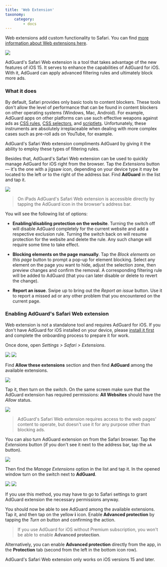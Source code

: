 ```yaml
---
title: 'Web Extension'
taxonomy:
    category:
        - docs
---
```


Web extensions add custom functionality to Safari. You can find [more information about Web extensions here](https://developer.apple.com/documentation/safariservices/safari_web_extensions).

![](https://cdn.adguard.com/public/Adguard/kb/iOS/webext/menu_en.png)

AdGuard's Safari Web extension is a tool that takes advantage of the new features of iOS 15. It serves to enhance the capabilities of AdGuard for iOS. With it, AdGuard can apply advanced filtering rules and ultimately block more ads.

<a name="features"></a>

### What it does

By default, Safari provides only basic tools to content blockers. These tools don't allow the level of performance that can be found in content blockers on other operating systems (Windows, Mac, Android). For example, AdGuard apps on other platforms can use such effective weapons against ads as [CSS rules](https://kb.adguard.com/en/general/how-to-create-your-own-ad-filters#cosmetic-css-rules), [CSS selectors](https://kb.adguard.com/en/general/how-to-create-your-own-ad-filters#extended-css-selectors), and [scriptlets](https://kb.adguard.com/en/general/how-to-create-your-own-ad-filters#scriptlets). Unfortunately, these instruments are absolutely irreplaceable when dealing with more complex cases such as pre-roll ads on YouTube, for example.

AdGuard's Safari Web extension compliments AdGuard by giving it the ability to employ these types of filtering rules.

Besides that, AdGuard's Safari Web extension can be used to quickly manage AdGuard for iOS right from the browser. Tap the *Extensions* button — it's the one with a jigsaw icon, depending on your device type it may be located to the left or to the right of the address bar. Find **AdGuard** in the list and tap it. 

![](https://cdn.adguard.com/public/Adguard/kb/iOS/webext/ext_adguard_en.png?1)

>On iPads AdGuard's Safari Web extension is accessible directly by tapping the AdGuard icon in the browser's address bar.

You will see the following list of options:

* **Enabling/disabling protection on the website**. Turning the switch off will disable AdGuard completely for the current website and add a respective exclusion rule. Turning the switch back on will resume protection for the website and delete the rule. Any such change will require some time to take effect.

* **Blocking elements on the page manually**. Tap the *Block elements on this page* button to prompt a pop-up for element blocking. Select any element on the page you want to hide, adjust the selection zone, then preview changes and confirm the removal. A corresponding filtering rule will be added to AdGuard (that you can later disable or delete to revert the change).

* **Report an issue**. Swipe up to bring out the *Report an issue* button. Use it to report a missed ad or any other problem that you encountered on the current page.

<a name="install"></a>

### Enabling AdGuard's Safari Web extension

Web extension is not a standalone tool and requires AdGuard for iOS. If you don't have AdGuard for iOS installed on your device, please [install it first](https://kb.adguard.com/en/ios/installation) and complete the onboarding process to prepare it for work.

Once done, open *Settings > Safari > Extensions*. 

![](https://cdn.adguard.com/public/Adguard/kb/iOS/webext/settings1_en.png)
![](https://cdn.adguard.com/public/Adguard/kb/iOS/webext/settings2_en.png)

Find **Allow these extensions** section and then find **AdGuard** among the available extensions. 

![](https://cdn.adguard.com/public/Adguard/kb/iOS/webext/settings3_en.png)

Tap it, then turn on the switch. On the same screen make sure that the AdGuard extension has required permissions: **All Websites** should have the *Allow* status. 

![](https://cdn.adguard.com/public/Adguard/kb/iOS/webext/settings4_en.png)

>AdGuard's Safari Web extension requires access to the web pages' content to operate, but doesn't use it for any purpose other than blocking ads.

You can also turn AdGuard extension on from the Safari browser. Tap the *Extensions* button (if you don't see it next to the address bar, tap the `aA` button). 

![](https://cdn.adguard.com/public/Adguard/kb/iOS/webext/safari1_en.png)

Then find the *Manage Extensions* option in the list and tap it. In the opened window turn on the switch next to **AdGuard**. 

![](https://cdn.adguard.com/public/Adguard/kb/iOS/webext/safari2_en.png)
![](https://cdn.adguard.com/public/Adguard/kb/iOS/webext/safari3_en.png)

If you use this method, you may have to go to Safari settings to grant AdGuard extension the necessary permissions anyway.

You should now be able to see AdGuard among the available extensions. Tap it, and then tap on the yellow **i** icon. Enable **Advanced protection** by tapping the *Turn on* button and confirming the action.

>If you use AdGuard for iOS without Premium subscription, you won't be able to enable **Advanced protection**. 

Alternatively, you can enable **Advanced protection** directly from the app, in the **Protection** tab (second from the left in the bottom icon row). 

AdGuard's Safari Web extension only works on iOS versions 15 and later.